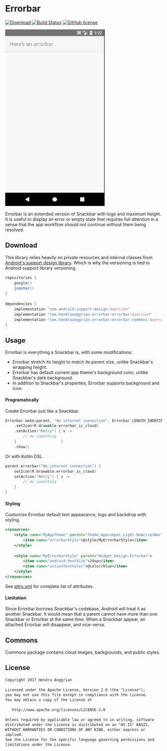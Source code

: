 Errorbar
========
[![Download](https://api.bintray.com/packages/hendraanggrian/maven/errorbar/images/download.svg) ](https://bintray.com/hendraanggrian/maven/errorbar/_latestVersion)
[![Build Status](https://travis-ci.org/hendraanggrian/errorbar.svg)](https://travis-ci.org/hendraanggrian/errorbar)
[![GitHub license](https://img.shields.io/badge/license-Apache%20License%202.0-blue.svg?style=flat)](http://www.apache.org/licenses/LICENSE-2.0)

![demo][demo]

Errorbar is an extended version of Snackbar with logo and maximum height.
It is useful to display an error or empty state that requires full attention in a sense that the app workflow should not continue without them being resolved.

Download
--------
This library relies heavily on private resources and internal classes from [Android's support design library][design].
Which is why the versioning is tied to Android support library versioning.

```gradle
repositories {
    google()
    jcenter()
}

dependencies {
    implementation "com.android.support:design:$version"
    implementation "com.hendraanggrian.errorbar:errorbar:$version"
    implementation "com.hendraanggrian.errorbar:errorbar-commons:$version"
}
```

Usage
-----
Errorbar is everything a Snackbar is, with some modifications:
 * Errorbar stretch its height to match its parent size, unlike Snackbar's wrapping height.
 * Errorbar has default current app theme's background color, unlike Snackbar's dark background.
 * In addition to Snackbar's properties, Errorbar supports background and icon.
 
#### Programatically
Create Errorbar just like a Snackbar.

```kotlin
Errorbar.make(parent, "No internet connection", Errorbar.LENGTH_INDEFINITE)
    .setIcon(R.drawable.errorbar_ic_cloud)
    .setAction("Retry") { v -> 
        // do something
    }                    }
    .show()
```

Or with Kotlin DSL.

```kotlin
parent.errorbar("No internet connection") {
    setIcon(R.drawable.errorbar_ic_cloud)
    setAction("Retry") { v -> 
        // do something
    }
}
```

#### Styling
Customize Errorbar default text appearance, logo and backdrop with styling.

```xml
<resources>
    <style name="MyAppTheme" parent="Theme.Appcompat.Light.NoActionBar">
        <item name="errorbarStyle">@style/MyErrorbarStyle</item>
    </style>
    
    <style name="MyErrorbarStyle" parent="Widget.Design.Errorbar">
        <item name="android:textSize">24sp</item>
        <item name="actionTextColor">@color/blue</item>
    </style>
</resources>
```

See [attrs.xml][attrs] for complete list of attributes.

#### Limitation
Since Errorbar borrows Snackbar's codebase, Android will treat it as another Snackbar.
It would mean that a parent cannot have more than one Snackbar or Errorbar at the same time.
When a Snackbar appear, an attached Errorbar will disappear, and vice-versa.

Commons
-------
Commons package contains cloud images, backgrounds, and public styles.

License
-------
    Copyright 2017 Hendra Anggrian

    Licensed under the Apache License, Version 2.0 (the "License");
    you may not use this file except in compliance with the License.
    You may obtain a copy of the License at

       http://www.apache.org/licenses/LICENSE-2.0

    Unless required by applicable law or agreed to in writing, software
    distributed under the License is distributed on an "AS IS" BASIS,
    WITHOUT WARRANTIES OR CONDITIONS OF ANY KIND, either express or implied.
    See the License for the specific language governing permissions and
    limitations under the License.
 
[demo]: /art/demo.gif
[attrs]: /errorbar/res/values/attrs.xml
[design]: https://github.com/android/platform_frameworks_support/tree/master/design
